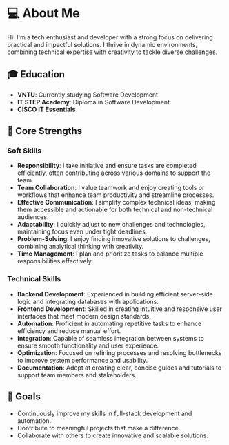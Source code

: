 # 💻 About Me  

Hi! I'm a tech enthusiast and developer with a strong focus on delivering practical and impactful solutions. I thrive in dynamic environments, combining technical expertise with creativity to tackle diverse challenges.  

## 🎓 Education  
- **VNTU**: Currently studying Software Development  
- **IT STEP Academy**: Diploma in Software Development  
- **CISCO IT Essentials**  

## 🌟 Core Strengths  

### Soft Skills  
- **Responsibility**: I take initiative and ensure tasks are completed efficiently, often contributing across various domains to support the team.  
- **Team Collaboration**: I value teamwork and enjoy creating tools or workflows that enhance team productivity and streamline processes.  
- **Effective Communication**: I simplify complex technical ideas, making them accessible and actionable for both technical and non-technical audiences.  
- **Adaptability**: I quickly adjust to new challenges and technologies, maintaining focus even under tight deadlines.  
- **Problem-Solving**: I enjoy finding innovative solutions to challenges, combining analytical thinking with creativity.  
- **Time Management**: I plan and prioritize tasks to balance multiple responsibilities effectively.  

### Technical Skills  
- **Backend Development**: Experienced in building efficient server-side logic and integrating databases with applications.  
- **Frontend Development**: Skilled in creating intuitive and responsive user interfaces that meet modern design standards.  
- **Automation**: Proficient in automating repetitive tasks to enhance efficiency and reduce manual effort.  
- **Integration**: Capable of seamless integration between systems to ensure smooth functionality and user experience.  
- **Optimization**: Focused on refining processes and resolving bottlenecks to improve system performance and usability.  
- **Documentation**: Adept at creating clear, concise guides and tutorials to support team members and stakeholders.  

## 🚀 Goals  
- Continuously improve my skills in full-stack development and automation.  
- Contribute to meaningful projects that make a difference.  
- Collaborate with others to create innovative and scalable solutions.  
